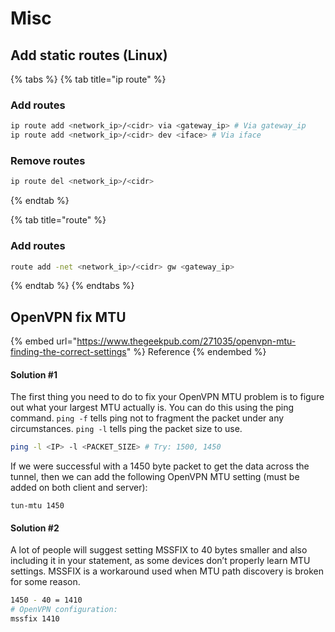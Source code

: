 # Misc

## Add static routes (Linux)

{% tabs %}
{% tab title="ip route" %}
### Add routes

```bash
ip route add <network_ip>/<cidr> via <gateway_ip> # Via gateway_ip
ip route add <network_ip>/<cidr> dev <iface> # Via iface
```

### Remove routes

```bash
ip route del <network_ip>/<cidr>
```
{% endtab %}

{% tab title="route" %}
### Add routes

```bash
route add -net <network_ip>/<cidr> gw <gateway_ip>
```
{% endtab %}
{% endtabs %}

## OpenVPN fix MTU

{% embed url="https://www.thegeekpub.com/271035/openvpn-mtu-finding-the-correct-settings" %}
Reference
{% endembed %}

#### Solution #1

The first thing you need to do to fix your OpenVPN MTU problem is to figure out what your largest MTU actually is. You can do this using the ping command. `ping -f` tells ping not to fragment the packet under any circumstances. `ping -l` tells ping the packet size to use.

```bash
ping -l <IP> -l <PACKET_SIZE> # Try: 1500, 1450
```

If we were successful with a 1450 byte packet to get the data across the tunnel, then we can add the following OpenVPN MTU setting (must be added on both client and server):

```
tun-mtu 1450
```

#### Solution #2

A lot of people will suggest setting MSSFIX to 40 bytes smaller and also including it in your statement, as some devices don’t properly learn MTU settings. MSSFIX is a workaround used when MTU path discovery is broken for some reason.

```bash
1450 - 40 = 1410
# OpenVPN configuration:
mssfix 1410
```

